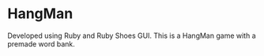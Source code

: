 # HangMan
Developed using Ruby and Ruby Shoes GUI. This is a HangMan game with a premade word bank.
